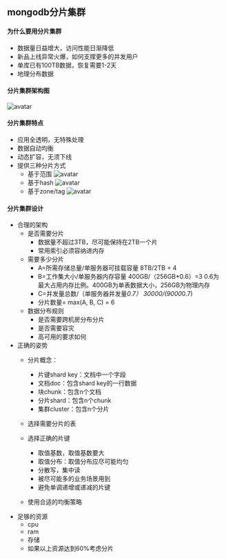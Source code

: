 ## mongodb分片集群 

#### 为什么要用分片集群
- 数据量日益增大，访问性能日渐降低
- 新品上线异常火爆，如何支撑更多的并发用户
- 单库已有100TB数据，恢复需要1-2天
- 地理分布数据
  
#### 分片集群架构图
![avatar](img/分片集群.jpg)

#### 分片集群特点
- 应用全透明，无特殊处理
- 数据自动均衡
- 动态扩容，无须下线
- 提供三种分片方式
  - 基于范围
    ![avatar](img/范围.jpg)
  - 基于hash
    ![avatar](img/hash.jpg)
  - 基于zone/tag
    ![avatar](img/zone.jpg)

#### 分片集群设计
- 合理的架构
  - 是否需要分片
    - 数据量不超过3TB，尽可能保持在2TB一个片
    - 常用索引必须容纳进内存
  - 需要多少分片
    - A=所需存储总量/单服务器可挂载容量   8TB/2TB = 4
    - B=工作集大小/单服务器内存容量    400GB/（256GB*0.6）=3 0.6为最大占用内存比例。400GB为单表数据大小，256GB为物理内存
    - C=并发量总数/（单服务器并发量*0.7） 30000/(9000*0.7) 
    - 分片数量= max(A, B, C) = 6
  - 数据分布规则
    - 是否需要跨机房分布分片
    - 是否需要容灾
    - 高可用的要求如何 
- 正确的姿势
  - 分片概念：
    - 片键shard key：文档中一个字段
    - 文档doc：包含shard key的一行数据
    - 块chunk：包含n个文档
    - 分片shard：包含n个chunk
    - 集群cluster：包含n个分片

  - 选择需要分片的表
  - 选择正确的片键
    - 取值基数，取值基数要大
    - 取值分布：取值分布应尽可能均匀
    - 分散写，集中读
    - 被尽可能多的业务场景用到
    - 避免单调递增或递减的片键 
  
  - 使用合适的均衡策略
- 足够的资源
  - cpu
  - ram
  - 存储
  - 如果以上资源达到60%考虑分片
